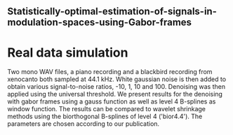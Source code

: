 ## Statistically-optimal-estimation-of-signals-in-modulation-spaces-using-Gabor-frames

# Real data simulation
Two mono WAV files, a piano recording and a blackbird recording from xenocanto both sampled at 44.1 kHz. White gaussian noise is then added to obtain various signal-to-noise ratios, -10, 1, 10 and 100. Denoising was then applied using the universal threshold. We present results for the denoising with gabor frames using a gauss function as well as level 4 B-splines as window function. The results can be compared to wavelet shrinkage methods using the biorthogonal B-splines of level 4 ('bior4.4'). The parameters are chosen according to our publication.
